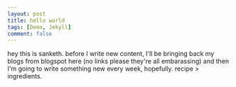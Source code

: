```yaml
---
layout: post
title: hello world
tags: [Demo, Jekyll]
comment: false
---
```


hey this is sanketh.
before I write new content, I'll be bringing back my blogs from blogspot here (no links please they're all embarassing) and then I'm going to write something new every week, hopefully. recipe > ingredients.
